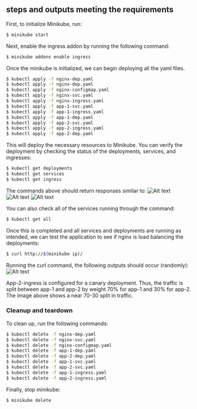 ## steps and outputs meeting the requirements

First, to initialize Minikube, run:
```bash
$ minikube start
```

Next, enable the ingress addon by running the following command:
```bash
$ minikube addons enable ingress
```

Once the minikube is initialized, we can begin deploying all the yaml files.
```bash
$ kubectl apply -f nginx-dep.yaml
$ kubectl apply -f nginx-dep.yaml
$ kubectl apply -f nginx-configmap.yaml
$ kubectl apply -f nginx-svc.yaml
$ kubectl apply -f nginx-ingress.yaml 
$ kubectl apply -f app-1-svc.yaml
$ kubectl apply -f app-1-ingress.yaml
$ kubectl apply -f app-1-dep.yaml
$ kubectl apply -f app-2-svc.yaml
$ kubectl apply -f app-2-ingress.yaml
$ kubectl apply -f app-2-dep.yaml
```

This will deploy the necessary resources to Minikube. You can verify the deployment by checking the status of the deployments, services, and ingresses:
```bash
$ kubectl get deployments
$ kubectl get services
$ kubectl get ingress
```
The commands above should return responses similar to:
![Alt text](https://github.com/Domgartner/ensf400-lab8-kubernetes-2/blob/main/assignment3/screenshots/Screenshot%202024-04-08%20at%201.20.29%E2%80%AFPM.png)
![Alt text](https://github.com/Domgartner/ensf400-lab8-kubernetes-2/blob/main/assignment3/screenshots/Screenshot%202024-04-08%20at%201.20.46%E2%80%AFPM.png)
![Alt text](https://github.com/Domgartner/ensf400-lab8-kubernetes-2/blob/main/assignment3/screenshots/Screenshot%202024-04-08%20at%201.21.07%E2%80%AFPM.png)

You can also check all of the services running through the command:
```bash
$ kubectl get all
```

Once this is completed and all services and deployments are running as intended, we can test the application to see if nginx is load balancing the deployments:
```bash
$ curl http://$(minikube ip)/
```

Running the curl command, the following outputs should occur (randomly):
![Alt text](https://github.com/Domgartner/ensf400-lab8-kubernetes-2/blob/main/assignment3/screenshots/Screenshot%202024-04-08%20at%201.02.48%E2%80%AFPM.png)

App-2-ingress is configured for a canary deployment. Thus, the traffic is split between app-1 and app-2 by weight 70% for app-1 and 30% for app-2.
The image above shows a near 70-30 split in traffic.

### Cleanup and teardown

To clean up, run the following commands:
```bash
$ kubectl delete -f nginx-dep.yaml
$ kubectl delete -f nginx-svc.yaml
$ kubectl delete -f nginx-configmap.yaml
$ kubectl delete -f app-1-dep.yaml
$ kubectl delete -f app-2-dep.yaml
$ kubectl delete -f app-1-svc.yaml
$ kubectl delete -f app-2-svc.yaml
$ kubectl delete -f app-1-ingress.yaml
$ kubectl delete -f app-2-ingress.yaml
```

Finally, stop minikube:
```bash
$ minikube delete
```
